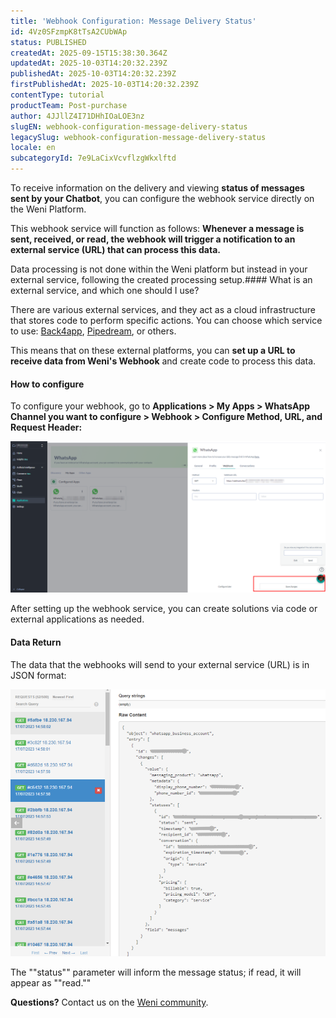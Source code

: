 ```yaml
---
title: 'Webhook Configuration: Message Delivery Status'
id: 4Vz0SFzmpK8tTsA2CUbWAp
status: PUBLISHED
createdAt: 2025-09-15T15:38:30.364Z
updatedAt: 2025-10-03T14:20:32.239Z
publishedAt: 2025-10-03T14:20:32.239Z
firstPublishedAt: 2025-10-03T14:20:32.239Z
contentType: tutorial
productTeam: Post-purchase
author: 4JJllZ4I71DHhIOaLOE3nz
slugEN: webhook-configuration-message-delivery-status
legacySlug: webhook-configuration-message-delivery-status
locale: en
subcategoryId: 7e9LaCixVcvflzgWkxlftd
---
```


To receive information on the delivery and viewing **status of messages sent by your Chatbot**, you can configure the webhook service directly on the Weni Platform.

This webhook service will function as follows: **Whenever a message is sent, received, or read, the webhook will trigger a notification to an external service (URL) that can process this data.**

Data processing is not done within the Weni platform but instead in your external service, following the created processing setup.#### What is an external service, and which one should I use?

There are various external services, and they act as a cloud infrastructure that stores code to perform specific actions. You can choose which service to use: [Back4app](https://www.back4app.com/#), [Pipedream](https://pipedream.com/), or others.

This means that on these external platforms, you can **set up a URL to receive data from Weni's Webhook** and create code to process this data.

#### How to configure

To configure your webhook, go to **Applications \> My Apps \> WhatsApp Channel you want to configure \> Webhook \> Configure Method, URL, and Request Header:**

![](https://raw.githubusercontent.com/vtexdocs/help-center-content/refs/heads/main/docs/en/tutorials/weni-by-vtex/integrations/webhook-configuration-message-delivery-status_1.png)

After setting up the webhook service, you can create solutions via code or external applications as needed.

#### Data Return

The data that the webhooks will send to your external service (URL) is in JSON format:

![](https://raw.githubusercontent.com/vtexdocs/help-center-content/refs/heads/main/docs/en/tutorials/weni-by-vtex/integrations/webhook-configuration-message-delivery-status_2.png)

The ""status"" parameter will inform the message status; if read, it will appear as ""read.""

**Questions?** Contact us on the [Weni community](https://comunidade.weni.ai/).
